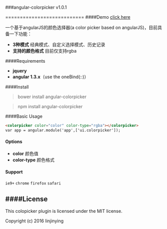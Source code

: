 ###angular-colorpicker v1.0.1

===========================
####Demo
[click here](http://w3cin.com/demo/angular-colorpicker/example/index.html)


一个基于angularJS的颜色选择器(a color picker based on angularJS)，目前具备一下功能：
- **3种模式** 经典模式、自定义选择模式、历史记录
- **支持的颜色格式** 目前仅支持rgba

####Requirements
- **jquery**
- **angular 1.3.x**（use the oneBind(::)）

####Install
> bower install angular-colorpicker

> npm install angular-colorpicker

####Basic Usage
```html
<colorpicker color="color" color-type="rgba"></colorpicker>
var app = angular.module('app',['ui.colorpicker']);
```

#### Options
- **color**  颜色值
- **color-type** 颜色格式

#### Support
`ie9+`  `chrome` `firefox` `safari`

####License
--------
This colopicker plugin is licensed under the MIT license.

Copyright (c) 2016 linjinying